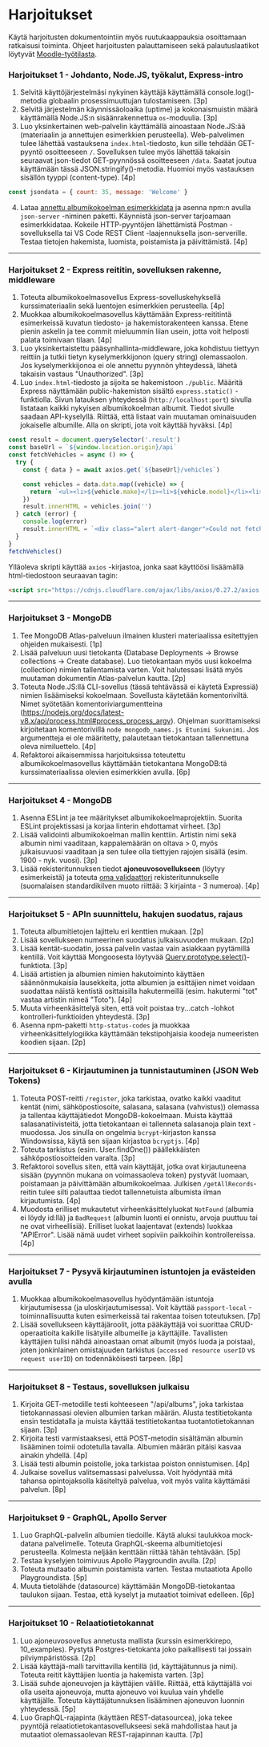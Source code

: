 # Harjoitukset

Käytä harjoitusten dokumentointiin myös ruutukaappauksia osoittamaan ratkaisusi toiminta. Ohjeet harjoitusten palauttamiseen sekä palautuslaatikot löytyvät [Moodle-työtilasta](https://moodle.jamk.fi/course/view.php?id=7228&section=1#tabs-tree-start).

### Harjoitukset 1 - Johdanto, Node.JS, työkalut, Express-intro

1. Selvitä käyttöjärjestelmäsi nykyinen käyttäjä käyttämällä console.log()-metodia globaalin prosessimuuttujan tulostamiseen. [3p]
2. Selvitä järjestelmän käynnissäoloaika (uptime) ja kokonaismuistin määrä käyttämällä Node.JS:n sisäänrakennettua `os`-moduulia. [3p]
3. Luo yksinkertainen web-palvelin käyttämällä ainoastaan Node.JS:ää (materiaalin ja annettujen esimerkkien perusteella). Web-palvelimen tulee lähettää vastauksena `index.html`-tiedosto, kun sille tehdään GET-pyyntö osoitteeseen `/`. Sovelluksen tulee myös lähettää takaisin seuraavat json-tiedot GET-pyynnössä osoitteeseen `/data`. Saatat joutua käyttämään tässä JSON.stringify()-metodia. Huomioi myös vastauksen sisällön tyyppi (content-type). [4p]
```js
const jsondata = { count: 35, message: 'Welcome' }
```
4. Lataa [annettu albumikokoelman esimerkkidata](01_exercises/albums.json) ja asenna npm:n avulla `json-server` -niminen paketti. Käynnistä json-server tarjoamaan esimerkkidataa. Kokeile HTTP-pyyntöjen lähettämistä Postman -sovelluksella tai VS Code REST Client -laajennuksella json-serverille. Testaa tietojen hakemista, luomista, poistamista ja päivittämistä. [4p]

---
### Harjoitukset 2 - Express reititin, sovelluksen rakenne, middleware

1. Toteuta albumikokoelmasovellus Express-sovelluskehyksellä kurssimateriaalin sekä luentojen esimerkkien perusteella. [4p]
2. Muokkaa albumikokoelmasovellus käyttämään Express-reititintä esimerkeissä kuvatun tiedosto- ja hakemistorakenteen kanssa. Etene pienin askelin ja tee commit mieluummin liian usein, jotta voit helposti palata toimivaan tilaan. [4p]
3. Luo yksinkertaistettu pääsynhallinta-middleware, joka kohdistuu tiettyyn reittiin ja tutkii tietyn kyselymerkkijonon (query string) olemassaolon. Jos kyselymerkkijonoa ei ole annettu pyynnön yhteydessä, lähetä takaisin vastaus "Unauthorized". [3p]
4. Luo `index.html`-tiedosto ja sijoita se hakemistoon `./public`. Määritä Express näyttämään public-hakemiston sisältö `express.static()` -funktiolla. Sivun latauksen yhteydessä (`http://localhost:port`) sivulla listataan kaikki nykyisen albumikokoelman albumit. Tiedot sivulle saadaan API-kyselyllä. Riittää, että listaat vain muutaman ominaisuuden jokaiselle albumille. Alla on skripti, jota voit käyttää hyväksi. [4p]
    
```js title="script.js"
const result = document.querySelector('.result')
const baseUrl = `${window.location.origin}/api`
const fetchVehicles = async () => {
  try {
    const { data } = await axios.get(`${baseUrl}/vehicles`)

    const vehicles = data.data.map((vehicle) => {
      return `<ul><li>${vehicle.make}</li><li>${vehicle.model}</li><li>${vehicle.type}</li></ul>`
    })
    result.innerHTML = vehicles.join('')
  } catch (error) {
    console.log(error)
    result.innerHTML = `<div class="alert alert-danger">Could not fetch data</div>`
  }
}
fetchVehicles()
```
Ylläoleva skripti käyttää `axios` -kirjastoa, jonka saat käyttöösi lisäämällä html-tiedostoon seuraavan tagin:
```html
<script src="https://cdnjs.cloudflare.com/ajax/libs/axios/0.27.2/axios.min.js" integrity="sha512-odNmoc1XJy5x1TMVMdC7EMs3IVdItLPlCeL5vSUPN2llYKMJ2eByTTAIiiuqLg+GdNr9hF6z81p27DArRFKT7A==" crossorigin="anonymous" referrerpolicy="no-referrer"></script>
``` 

---
### Harjoitukset 3 - MongoDB

1. Tee MongoDB Atlas-palveluun ilmainen klusteri materiaalissa esitettyjen ohjeiden mukaisesti. [1p]
2. Lisää palveluun uusi tietokanta (Database Deployments -> Browse collections -> Create database). Luo tietokantaan myös uusi kokoelma (collection) nimien tallentamista varten. Voit halutessasi lisätä myös muutaman dokumentin Atlas-palvelun kautta. [2p]
3. Toteuta Node.JS:llä CLI-sovellus (tässä tehtävässä ei käytetä Expressiä) nimien lisäämiseksi kokoelmaan. Sovellusta käytetään komentoriviltä. Nimet syötetään komentoriviargumentteina (https://nodejs.org/docs/latest-v8.x/api/process.html#process_process_argv). Ohjelman suorittamiseksi kirjoitetaan komentorivillä `node mongodb_names.js Etunimi Sukunimi`. Jos argumentteja ei ole määritetty, palautetaan tietokantaan tallennettuna oleva nimiluettelo. [4p]
4. Refaktoroi aikaisemmissa harjoituksissa toteutettu albumikokoelmasovellus käyttämään tietokantana MongoDB:tä kurssimateriaalissa olevien esimerkkien avulla. [6p]
   
---
### Harjoitukset 4 - MongoDB

1. Asenna ESLint ja tee määritykset albumikokoelmaprojektiin. Suorita ESLint projektissasi ja korjaa linterin ehdottamat virheet. [3p]
2. Lisää validointi albumikokoelman mallin kenttiin. Artistin nimi sekä albumin nimi vaaditaan, kappalemäärän on oltava > 0, myös julkaisuvuosi vaaditaan ja sen tulee olla tiettyjen rajojen sisällä (esim. 1900 - nyk. vuosi). [3p]
3. Lisää rekisteritunnuksen tiedot **ajoneuvosovellukseen** (löytyy esimerkeistä) ja toteuta [oma validaattori](https://mongoosejs.com/docs/validation.html#custom-validators) rekisteritunnukselle (suomalaisen standardikilven muoto riittää: 3 kirjainta - 3 numeroa). [4p]

---
### Harjoitukset 5 - APIn suunnittelu, hakujen suodatus, rajaus

1. Toteuta albumitietojen lajittelu eri kenttien mukaan. [2p]
2. Lisää sovellukseen numeerinen suodatus julkaisuvuoden mukaan. [2p]
3. Lisää kentät-suodatin, jossa palvelin vastaa vain asiakkaan pyytämillä kentillä. Voit käyttää Mongoosesta löytyvää [Query.prototype.select()](https://mongoosejs.com/docs/api.html#query_Query-select)-funktiota. [3p]
4. Lisää artistien ja albumien nimien hakutoiminto käyttäen säännönmukaisia lausekkeita, jotta albumien ja esittäjien nimet voidaan suodattaa näistä kentistä osittaisilla hakutermeillä (esim. hakutermi "tot" vastaa artistin nimeä "Toto"). [4p]
5. Muuta virheenkäsittelyä siten, että voit poistaa try...catch -lohkot kontrolleri-funktioiden yhteydestä. [3p]
6. Asenna npm-paketti `http-status-codes` ja muokkaa virheenkäsittelylogiikka käyttämään tekstipohjaisia koodeja numeeristen koodien sijaan. [2p]

---
### Harjoitukset 6 - Kirjautuminen ja tunnistautuminen (JSON Web Tokens)

1. Toteuta POST-reitti `/register`, joka tarkistaa, ovatko kaikki vaaditut kentät (nimi, sähköpostiosoite, salasana, salasana (vahvistus)) olemassa ja tallentaa käyttäjätiedot MongoDB-kokoelmaan. Muista käyttää salasanatiivisteitä, jotta tietokantaan ei tallenneta salasanoja plain text -muodossa. Jos sinulla on ongelmia `bcrypt`-kirjaston kanssa Windowsissa, käytä sen sijaan kirjastoa `bcryptjs`. [4p]
2. Toteuta tarkistus (esim. User.findOne()) päällekkäisten sähköpostiosoitteiden varalta. [3p]
3. Refaktoroi sovellus siten, että vain käyttäjät, jotka ovat kirjautuneena sisään (pyynnön mukana on voimassaoleva token) pystyvät luomaan, poistamaan ja päivittämään albumikokoelmaa. Julkisen `/getAllRecords`-reitin tulee silti palauttaa tiedot tallennetuista albumista ilman kirjautumista. [4p]
4. Muodosta erilliset mukautetut virheenkäsittelyluokat `NotFound` (albumia ei löydy id:llä) ja `BadRequest` (albumin luonti ei onnistu, arvoja puuttuu tai ne ovat virheellisiä). Erilliset luokat laajentavat (extends) luokkaa "APIError". Lisää nämä uudet virheet sopiviin paikkoihin kontrollereissa. [4p]
   
---
### Harjoitukset 7 - Pysyvä kirjautuminen istuntojen ja evästeiden avulla

1. Muokkaa albumikokoelmasovellus hyödyntämään istuntoja kirjautumisessa (ja uloskirjautumisessa). Voit käyttää `passport-local` -toiminnallisuutta kuten esimerkeissä tai rakentaa toisen toteutuksen. [7p]
2. Lisää sovellukseen käyttäjäroolit, jotta pääkäyttäjä voi suorittaa CRUD-operaatioita kaikille lisätyille albumeille ja käyttäjille. Tavallisten käyttäjien tulisi nähdä ainoastaan omat albumit (myös luoda ja poistaa), joten jonkinlainen omistajuuden tarkistus (`accessed resource userID` vs `request userID`) on todennäköisesti tarpeen. [8p]
   
---   
### Harjoitukset 8 - Testaus, sovelluksen julkaisu

1. Kirjoita GET-metodille testi kohteeseen "/api/albums", joka tarkistaa tietokannassasi olevien albumien tarkan määrän. Alusta testitietokanta ensin testidatalla ja muista käyttää testitietokantaa tuotantotietokannan sijaan. [3p]
2. Kirjoita testi varmistaaksesi, että POST-metodin sisältämän albumin lisääminen toimii odotetulla tavalla. Albumien määrän pitäisi kasvaa ainakin yhdellä. [4p]
3. Lisää testi albumin poistolle, joka tarkistaa poiston onnistumisen. [4p]
4. Julkaise sovellus valitsemassasi palvelussa. Voit hyödyntää mitä tahansa opintojaksolla käsiteltyä palvelua, voit myös valita käyttämäsi palvelun. [8p]
   
---
### Harjoitukset 9 - GraphQL, Apollo Server

1. Luo GraphQL-palvelin albumien tiedoille. Käytä aluksi taulukkoa mock-datana palvelimelle. Toteuta GraphQL-skeema albumitietojesi perusteella. Kolmesta neljään kenttään riittää tähän tehtävään. [5p]
2. Testaa kyselyjen toimivuus Apollo Playgroundin avulla. [2p]
3. Toteuta mutaatio albumin poistamista varten. Testaa mutaatiota Apollo Playgroundista. [5p]
4. Muuta tietolähde (datasource) käyttämään MongoDB-tietokantaa taulukon sijaan. Testaa, että kyselyt ja mutaatiot toimivat edelleen. [6p]

---
### Harjoitukset 10 - Relaatiotietokannat

1. Luo ajoneuvosovellus annetusta mallista (kurssin esimerkkirepo, 10_examples). Pystytä Postgres-tietokanta joko paikallisesti tai jossain pilviympäristössä. [2p]
2. Lisää käyttäjä-malli tarvittavilla kentillä (id, käyttäjätunnus ja nimi). Toteuta reitit käyttäjien luontia ja hakemista varten. [3p]
3. Lisää suhde ajoneuvojen ja käyttäjien välille. Riittää, että käyttäjällä voi olla useita ajoneuvoja, mutta ajoneuvo voi kuulua vain yhdelle käyttäjälle. Toteuta käyttäjätunnuksen lisääminen ajoneuvon luonnin yhteydessä. [5p]
4. Luo GraphQL-rajapinta (käyttäen REST-datasourcea), joka tekee pyyntöjä relaatiotietokantasovellukseesi sekä mahdollistaa haut ja mutaatiot olemassaolevan REST-rajapinnan kautta. [7p]